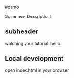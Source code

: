 #demo
   
   Some new Description!
   ## subheader
   
watching your tutorial!
hello
## Local development
open index.html in your browser 